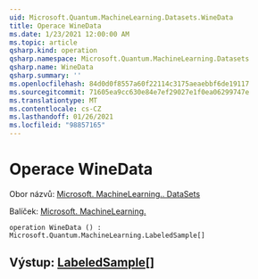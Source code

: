 ```yaml
---
uid: Microsoft.Quantum.MachineLearning.Datasets.WineData
title: Operace WineData
ms.date: 1/23/2021 12:00:00 AM
ms.topic: article
qsharp.kind: operation
qsharp.namespace: Microsoft.Quantum.MachineLearning.Datasets
qsharp.name: WineData
qsharp.summary: ''
ms.openlocfilehash: 84d0d0f8557a60f22114c3175aeaebbf6de19117
ms.sourcegitcommit: 71605ea9cc630e84e7ef29027e1f0ea06299747e
ms.translationtype: MT
ms.contentlocale: cs-CZ
ms.lasthandoff: 01/26/2021
ms.locfileid: "98857165"
---
```

# <a name="winedata-operation"></a>Operace WineData

Obor názvů: [Microsoft. MachineLearning.. DataSets](xref:Microsoft.Quantum.MachineLearning.Datasets)

Balíček: [Microsoft. MachineLearning.](https://nuget.org/packages/Microsoft.Quantum.MachineLearning)




```qsharp
operation WineData () : Microsoft.Quantum.MachineLearning.LabeledSample[]
```


## <a name="output--labeledsample"></a>Výstup: [LabeledSample](xref:Microsoft.Quantum.MachineLearning.LabeledSample)[]

